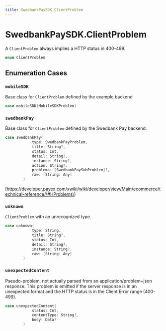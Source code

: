 ```yaml
---
title: SwedbankPaySDK_ClientProblem
---
```

# SwedbankPaySDK.ClientProblem

A `ClientProblem` always implies a HTTP status in 400-499.

``` swift
enum ClientProblem 
```

## Enumeration Cases

### `mobileSDK`

Base class for `ClientProblem` defined by the example backend

``` swift
case mobileSDK(MobileSDKProblem)
```

### `swedbankPay`

Base class for `ClientProblem` defined by the Swedbank Pay backend.

``` swift
case swedbankPay(
            type: SwedbankPayProblem,
            title: String?,
            status: Int,
            detail: String?,
            instance: String?,
            action: String?,
            problems: [SwedbankPaySubProblem]?,
            raw: [String: Any]
        )
```

\[https://developer.payex.com/xwiki/wiki/developer/view/Main/ecommerce/technical-reference/\#HProblems\]

### `unknown`

`ClientProblem` with an unrecognized type.

``` swift
case unknown(
            type: String,
            title: String?,
            status: Int,
            detail: String?,
            instance: String?,
            raw: [String: Any]
        )
```

### `unexpectedContent`

Pseudo-problem, not actually parsed from an application/problem+json response. This problem is emitted if the server response is in
an unexpected format and the HTTP status is in the Client Error range (400-499).

``` swift
case unexpectedContent(
            status: Int,
            contentType: String?,
            body: Data?
        )
```
